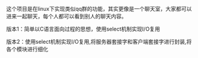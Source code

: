 这个项目是在linux下实现类似qq群的功能，其实更像是一个聊天室，大家都可以进来一起聊天，每个人都可以看到别人的聊天内容。

版本1：简单以C语言面向过程的思想，使用select机制实现I/O复用

版本2：使用select机制实现I/O复用,将服务器套接字和客户端套接字进行封装,将各个模块进行细化

